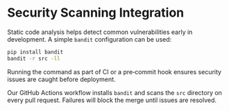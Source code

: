 # Security Scanning Integration

Static code analysis helps detect common vulnerabilities early in development. A simple `bandit` configuration can be used:

```bash
pip install bandit
bandit -r src -ll
```

Running the command as part of CI or a pre‑commit hook ensures security issues are caught before deployment.

Our GitHub Actions workflow installs `bandit` and scans the `src` directory on every pull request.
Failures will block the merge until issues are resolved.
